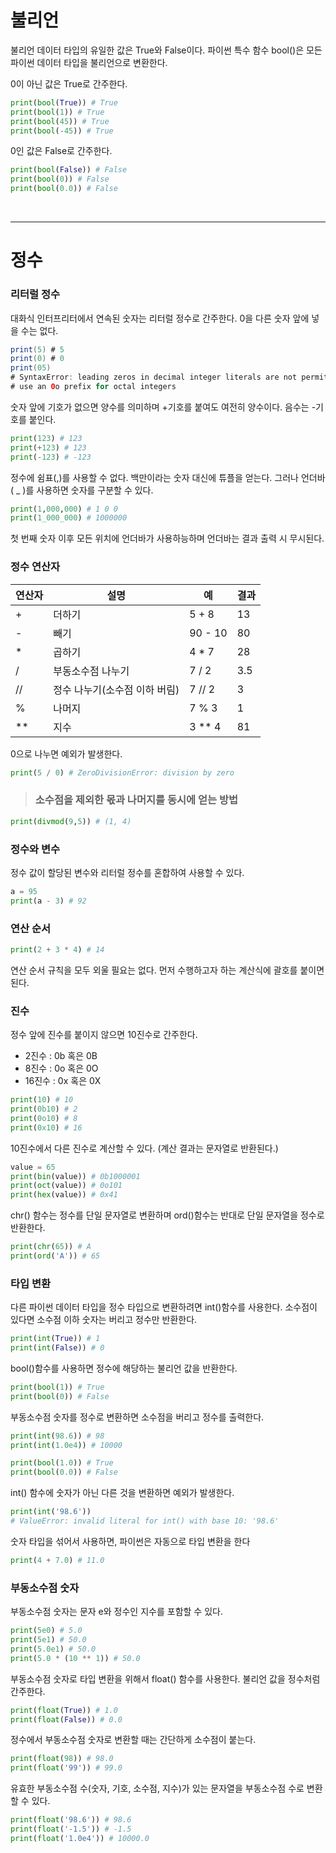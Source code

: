 # 불리언
불리언 데이터 타입의 유일한 값은 True와 False이다.
파이썬 특수 함수 bool()은 모든 파이썬 데이터 타입을 불리언으로 변환한다.

0이 아닌 값은 True로 간주한다.
```python
print(bool(True)) # True
print(bool(1)) # True
print(bool(45)) # True
print(bool(-45)) # True
```
0인 값은 False로 간주한다.
```python
print(bool(False)) # False
print(bool(0)) # False
print(bool(0.0)) # False
```

<br/>

---
# 정수
### 리터럴 정수
대화식 인터프리터에서 연속된 숫자는 리터럴 정수로 간주한다.
0을 다른 숫자 앞에 넣을 수는 없다.
```java
print(5) # 5
print(0) # 0
print(05)
# SyntaxError: leading zeros in decimal integer literals are not permitted; 
# use an 0o prefix for octal integers
```

숫자 앞에 기호가 없으면 양수를 의미하며 +기호를 붙여도 여전히 양수이다.
음수는 -기호를 붙인다.
```python
print(123) # 123
print(+123) # 123
print(-123) # -123
```
정수에 쉼표(,)를 사용할 수 없다.
백만이라는 숫자 대신에 튜플을 얻는다.
그러나 언더바( _ )를 사용하면 숫자를 구분할 수 있다.
```python
print(1,000,000) # 1 0 0
print(1_000_000) # 1000000
```
첫 번째 숫자 이후 모든 위치에 언더바가 사용하능하며 언더바는 결과 출력 시 무시된다.

### 정수 연산자
|연산자|설명|예|결과|
|---|---|---|---|
|+|더하기|5 + 8|13|
|-|빼기|90 - 10|80|
|*|곱하기|4 * 7|28|*
|/|부동소수점 나누기|7 / 2|3.5|
|//|정수 나누기(소수점 이하 버림)|7 // 2|3|
|%|나머지|7 % 3|1|
|**|지수|3 ** 4|81|**
0으로 나누면 예외가 발생한다.
```python
print(5 / 0) # ZeroDivisionError: division by zero
```
> ### 소수점을 제외한 몫과 나머지를 동시에 얻는 방법
```python
print(divmod(9,5)) # (1, 4)
```

### 정수와 변수
정수 값이 할당된 변수와 리터럴 정수를 혼합하여 사용할 수 있다.
```python
a = 95
print(a - 3) # 92
```

### 연산 순서
```python
print(2 + 3 * 4) # 14
```
연산 순서 규칙을 모두 외울 필요는 없다.
먼저 수행하고자 하는 계산식에 괄호를 붙이면 된다.


### 진수
정수 앞에 진수를 붙이지 않으면 10진수로 간주한다.
> 
- 2진수 : 0b 혹은 0B
- 8진수 : 0o 혹은 0O
- 16진수 : 0x 혹은 0X
```python
print(10) # 10
print(0b10) # 2
print(0o10) # 8
print(0x10) # 16
```

10진수에서 다른 진수로 계산할 수 있다. (계산 결과는 문자열로 반환된다.)
```python
value = 65
print(bin(value)) # 0b1000001
print(oct(value)) # 0o101
print(hex(value)) # 0x41
```

chr() 함수는 정수를 단일 문자열로 변환하며 ord()함수는 반대로 단일 문자열을 정수로 반환한다.
```python
print(chr(65)) # A
print(ord('A')) # 65
```

### 타입 변환
다른 파이썬 데이터 타입을 정수 타입으로 변환하려면 int()함수를 사용한다.
소수점이 있다면 소수점 이하 숫자는 버리고 정수만 반환한다.
```python
print(int(True)) # 1
print(int(False)) # 0
```
bool()함수를 사용하면 정수에 해당하는 불리언 값을 반환한다.
```python
print(bool(1)) # True
print(bool(0)) # False
```

부동소수점 숫자를 정수로 변환하면 소수점을 버리고 정수를 출력한다.
```python
print(int(98.6)) # 98
print(int(1.0e4)) # 10000

print(bool(1.0)) # True
print(bool(0.0)) # False
```

int() 함수에 숫자가 아닌 다른 것을 변환하면 예외가 발생한다.
```python
print(int('98.6'))
# ValueError: invalid literal for int() with base 10: '98.6'
```

숫자 타입을 섞어서 사용하면, 파이썬은 자동으로 타입 변환을 한다
```python
print(4 + 7.0) # 11.0
```

### 부동소수점 숫자
부동소수점 숫자는 문자 e와 정수인 지수를 포함할 수 있다.
```python
print(5e0) # 5.0
print(5e1) # 50.0
print(5.0e1) # 50.0
print(5.0 * (10 ** 1)) # 50.0
```
부동소수점 숫자로 타입 변환을 위해서 float() 함수를 사용한다.
불리언 값을 정수처럼 간주한다.
```python
print(float(True)) # 1.0
print(float(False)) # 0.0
```
정수에서 부동소수점 숫자로 변환할 때는 간단하게 소수점이 붙는다.
```python
print(float(98)) # 98.0
print(float('99')) # 99.0
```

유효한 부동소수점 수(숫자, 기호, 소수점, 지수)가 있는 문자열을 부동소수점 수로 변환할 수 있다.
```python
print(float('98.6')) # 98.6
print(float('-1.5')) # -1.5
print(float('1.0e4')) # 10000.0
```









